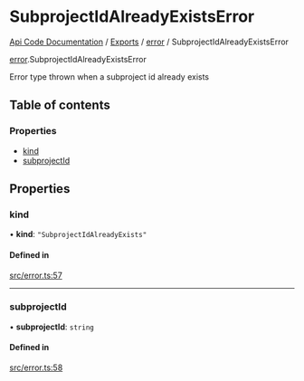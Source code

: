# SubprojectIdAlreadyExistsError
 
[Api Code Documentation](../README.md) / [Exports](../modules.md) / [error](../modules/error.md) / SubprojectIdAlreadyExistsError

[error](../modules/error.md).SubprojectIdAlreadyExistsError

Error type thrown when a subproject id already exists

## Table of contents

### Properties

- [kind](error.SubprojectIdAlreadyExistsError.md#kind)
- [subprojectId](error.SubprojectIdAlreadyExistsError.md#subprojectid)

## Properties

### kind

• **kind**: ``"SubprojectIdAlreadyExists"``

#### Defined in

[src/error.ts:57](https://github.com/openkfw/TruBudget/blob/2e83742/api/src/error.ts#L57)

___

### subprojectId

• **subprojectId**: `string`

#### Defined in

[src/error.ts:58](https://github.com/openkfw/TruBudget/blob/2e83742/api/src/error.ts#L58)
